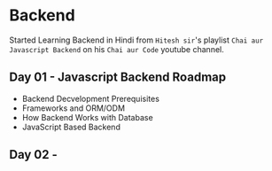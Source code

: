 # Backend

Started Learning Backend in Hindi from `Hitesh sir`'s playlist `Chai aur Javascript Backend` on his `Chai aur Code` youtube channel.

## Day 01 - Javascript Backend Roadmap

* Backend Decvelopment Prerequisites
* Frameworks and ORM/ODM
* How Backend Works with Database
* JavaScript Based Backend

## Day 02 - 